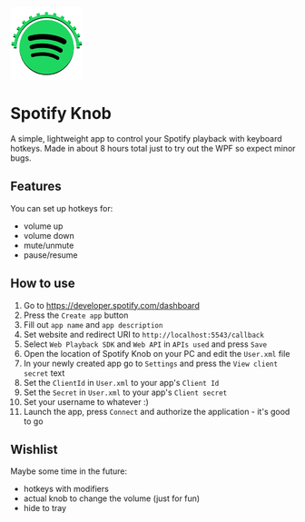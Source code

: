 ![Logo](https://raw.githubusercontent.com/Fyffe/SpotifyKnob/master/src/Images/SpotifyKnob_128.png)

# Spotify Knob

A simple, lightweight app to control your Spotify playback with keyboard hotkeys. Made in about 8 hours total just to try out the WPF so expect minor bugs.

## Features

You can set up hotkeys for:
- volume up
- volume down
- mute/unmute
- pause/resume

## How to use

1. Go to https://developer.spotify.com/dashboard
2. Press the `Create app` button
3. Fill out `app name` and `app description`
4. Set website and redirect URI to `http://localhost:5543/callback`
5. Select `Web Playback SDK` and `Web API` in `APIs used` and press `Save`
6. Open the location of Spotify Knob on your PC and edit the `User.xml` file
7. In your newly created app go to `Settings` and press the `View client secret` text
8. Set the `ClientId` in `User.xml` to your app's `Client Id`
9. Set the `Secret` in `User.xml` to your app's `Client secret`
10. Set your username to whatever :)
11. Launch the app, press `Connect` and authorize the application - it's good to go

## Wishlist

Maybe some time in the future:
- hotkeys with modifiers
- actual knob to change the volume (just for fun)
- hide to tray
